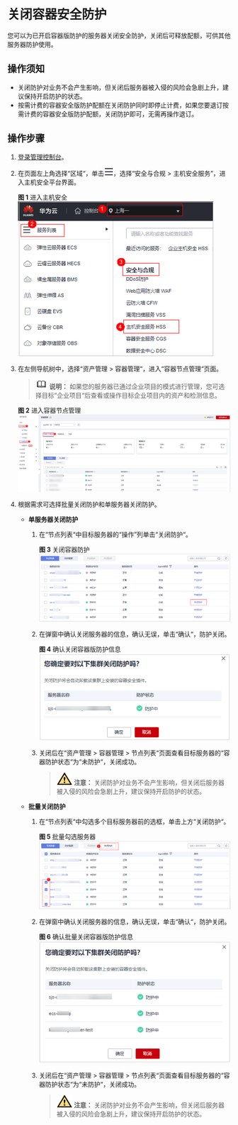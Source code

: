 # 关闭容器安全防护<a name="hss_01_0401"></a>

您可以为已开启容器版防护的服务器关闭安全防护，关闭后可释放配额，可供其他服务器防护使用。

## 操作须知<a name="section1303437171317"></a>

-   关闭防护对业务不会产生影响，但关闭后服务器被入侵的风险会急剧上升，建议保持开启防护的状态。
-   按需计费的容器安全版防护配额在关闭防护同时即停止计费，如果您要退订按需计费的容器安全版防护配额，关闭防护即可，无需再操作退订。

## 操作步骤<a name="section1773171512147"></a>

1.  [登录管理控制台](https://console.huaweicloud.com/?locale=zh-cn)。
2.  在页面左上角选择“区域“，单击![](figures/zh-cn_image_0000001517317834.png)，选择“安全与合规 \> 主机安全服务”，进入主机安全平台界面。

    **图 1**  进入主机安全<a name="hss_01_0234_fig1855613765114"></a>  
    ![](figures/进入主机安全.png "进入主机安全")

3.  在左侧导航树中，选择“资产管理  \>  容器管理“，进入“容器节点管理“页面。

    >![](public_sys-resources/icon-note.gif) **说明：** 
    >如果您的服务器已通过企业项目的模式进行管理，您可选择目标“企业项目“后查看或操作目标企业项目内的资产和检测信息。

    **图 2**  进入容器节点管理<a name="fig1845675993611"></a>  
    ![](figures/进入容器节点管理.png "进入容器节点管理")

4.  根据需求可选择批量关闭防护和单服务器关闭防护。
    -   **单服务器关闭防护**
        1.  在“节点列表“中目标服务器的“操作”列单击“关闭防护“。

            **图 3**  关闭容器防护<a name="fig246117481476"></a>  
            ![](figures/关闭容器防护.png "关闭容器防护")

        2.  在弹窗中确认关闭服务器的信息，确认无误，单击“确认“，防护关闭。

            **图 4**  确认关闭容器版防护信息<a name="fig15231147185119"></a>  
            ![](figures/确认关闭容器版防护信息.png "确认关闭容器版防护信息")

        3.  关闭后在“资产管理  \>  容器管理  \>  节点列表“页面查看目标服务器的“容器防护状态“为“未防护“，关闭成功。

            >![](public_sys-resources/icon-caution.gif) **注意：** 
            >关闭防护对业务不会产生影响，但关闭后服务器被入侵的风险会急剧上升，建议保持开启防护的状态。

    -   **批量关闭防护**
        1.  在“节点列表“中勾选多个目标服务器前的选框，单击上方“关闭防护“。

            **图 5**  批量勾选服务器<a name="fig980915521192"></a>  
            ![](figures/批量勾选服务器-1.png "批量勾选服务器-1")

        2.  在弹窗中确认关闭服务器的信息，确认无误，单击“确认“，防护关闭。

            **图 6**  确认批量关闭容器版防护信息<a name="fig16922193765411"></a>  
            ![](figures/确认批量关闭容器版防护信息.png "确认批量关闭容器版防护信息")

        3.  关闭后在“资产管理  \>  容器管理  \>  节点列表“页面查看目标服务器的“容器防护状态“为“未防护“，关闭成功。

            >![](public_sys-resources/icon-caution.gif) **注意：** 
            >关闭防护对业务不会产生影响，但关闭后服务器被入侵的风险会急剧上升，建议保持开启防护的状态。

